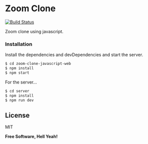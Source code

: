 # Zoom Clone 

[![Build Status](https://travis-ci.org/joemccann/dillinger.svg?branch=master)](https://travis-ci.org/joemccann/dillinger)

Zoom clone using javascript.

### Installation

Install the dependencies and devDependencies and start the server.

```sh
$ cd zoom-clone-javascript-web
$ npm install
$ npm start
```

For the server...

```sh
$ cd server
$ npm install
$ npm run dev
```

License
----

MIT

**Free Software, Hell Yeah!**

